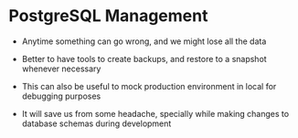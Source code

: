 # PostgreSQL Management

- Anytime something can go wrong, and we might lose all the data

- Better to have tools to create backups, and restore to a snapshot whenever necessary

- This can also be useful to mock production environment in local for debugging purposes

- It will save us from some headache, specially while making changes to database schemas during development
